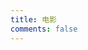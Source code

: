 ```yaml
---
title: 电影
comments: false
---
```


<div class="post-body">
  <div class="movie-culture-list" cover-src="https://image.tmdb.org/t/p/w116_and_h174_face" json-src="https://api.jaychou.site/trakt/movie"></div>
</div>
<!-- 加载动画元素 -->
<div id="loading" class="loading-container" style="display: none;">
<i class="fas fa-spinner fa-spin"></i>
<div class="loading-text">加载中...</div>
</div>